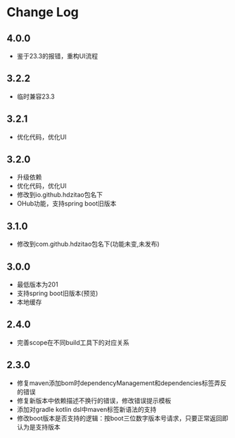 # Change Log

## 4.0.0

- 鉴于23.3的报错，重构UI流程

## 3.2.2

- 临时兼容23.3

## 3.2.1

- 优化代码，优化UI

## 3.2.0

- 升级依赖
- 优化代码，优化UI
- 修改到io.github.hdzitao包名下
- OHub功能，支持spring boot旧版本

## 3.1.0

- 修改到com.github.hdzitao包名下(功能未变,未发布)

## 3.0.0

- 最低版本为201
- 支持spring boot旧版本(预览)
- 本地缓存

## 2.4.0

- 完善scope在不同build工具下的对应关系

## 2.3.0

- 修复maven添加bom时dependencyManagement和dependencies标签弄反的错误
- 修复新版本中依赖描述不换行的错误，修改错误提示模板
- 添加对gradle kotlin dsl中maven标签新语法的支持
- 修改boot版本是否支持的逻辑：按boot三位数字版本号请求，只要正常返回即认为是支持版本